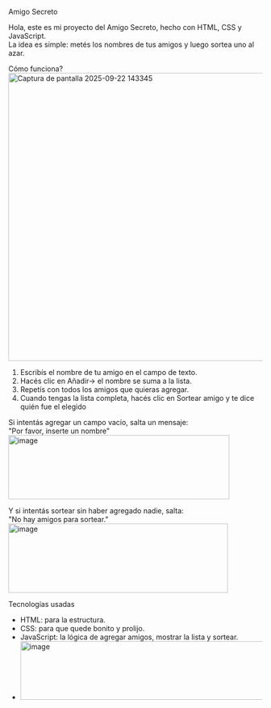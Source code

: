 Amigo Secreto 

Hola, este es mi proyecto del Amigo Secreto, hecho con HTML, CSS y JavaScript.  
La idea es simple: metés los nombres de tus amigos y luego sortea uno al azar.

Cómo funciona?
<img width="978" height="570" alt="Captura de pantalla 2025-09-22 143345" src="https://github.com/user-attachments/assets/2425b0b9-0bba-4b32-bdfa-769072524ee4" />

1. Escribís el nombre de tu amigo en el campo de texto.  
2. Hacés clic en Añadir→ el nombre se suma a la lista.  
3. Repetís con todos los amigos que quieras agregar.  
4. Cuando tengas la lista completa, hacés clic en Sortear amigo y te dice quién fue el elegido 


Si intentás agregar un campo vacío, salta un mensaje:  
"Por favor, inserte un nombre"  
<img width="438" height="127" alt="image" src="https://github.com/user-attachments/assets/b89c3262-1288-4eeb-96ee-b422a2460a64" />

Y si intentás sortear sin haber agregado nadie, salta:  
"No hay amigos para sortear."
<img width="435" height="137" alt="image" src="https://github.com/user-attachments/assets/3b1e749d-ea95-487b-b9c4-ba9ec99743ff" />

Tecnologías usadas

- HTML: para la estructura.  
- CSS: para que quede bonito y prolijo.  
- JavaScript: la lógica de agregar amigos, mostrar la lista y sortear.
- <img width="643" height="116" alt="image" src="https://github.com/user-attachments/assets/1d6e6e2b-45e3-4bc5-96d4-a4cf464398d8" />

